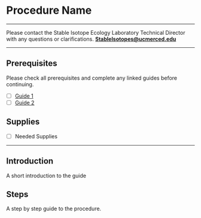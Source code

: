 # Procedure Name

***

Please contact the Stable Isotope Ecology Laboratory Technical Director with any questions or clarifications. **StableIsotopes@ucmerced.edu**

***

## Prerequisites

Please check all prerequisites and complete any linked guides before continuing.

- [ ] [Guide 1](https://www.youtube.com/watch?v=dQw4w9WgXcQ)
- [ ] [Guide 2](https://www.youtube.com/watch?v=dQw4w9WgXcQ)

## Supplies

- [ ] Needed Supplies

*** 

## Introduction

A short introduction to the guide

## Steps

A step by step guide to the procedure. 